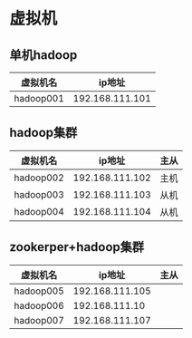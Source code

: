 # 虚拟机

## 单机hadoop

| 虚拟机名  | ip地址          |
| --------- | --------------- |
| hadoop001 | 192.168.111.101 |

## hadoop集群

| 虚拟机名  | ip地址          | 主从 |
| --------- | --------------- | ---- |
| hadoop002 | 192.168.111.102 | 主机 |
| hadoop003 | 192.168.111.103 | 从机 |
| hadoop004 | 192.168.111.104 | 从机 |

## zookerper+hadoop集群

| 虚拟机名  | ip地址          | 主从 |
| --------- | --------------- | ---- |
| hadoop005 | 192.168.111.105 |      |
| hadoop006 | 192.168.111.10  |      |
| hadoop007 | 192.168.111.107 |      |